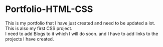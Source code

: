 # Portfolio-HTML-CSS

This is my portfolio that I have just created and need to be updated a lot. This is also my first CSS project.  
I need to add Blogs to it which I will do soon. and I have to add links to the projects I have created.
